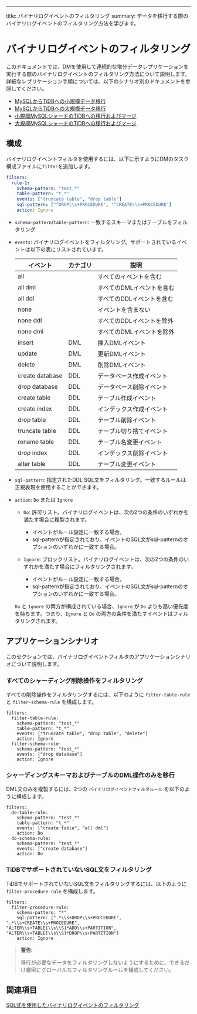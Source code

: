 ---
title: バイナリログイベントのフィルタリング
summary: データを移行する際のバイナリログイベントのフィルタリング方法を学びます。

# バイナリログイベントのフィルタリング

このドキュメントでは、DMを使用して連続的な増分データレプリケーションを実行する際のバイナリログイベントのフィルタリング方法について説明します。詳細なレプリケーション手順については、以下のシナリオ別のドキュメントを参照してください。

- [MySQLからTiDBへの小規模データ移行](/migrate-small-mysql-to-tidb.md)
- [MySQLからTiDBへの大規模データ移行](/migrate-large-mysql-to-tidb.md)
- [小規模MySQLシャードのTiDBへの移行およびマージ](/migrate-small-mysql-shards-to-tidb.md)
- [大規模MySQLシャードのTiDBへの移行およびマージ](/migrate-large-mysql-shards-to-tidb.md)

## 構成

バイナリログイベントフィルタを使用するには、以下に示すようにDMのタスク構成ファイルに`filter`を追加します。

```yaml
filters:
  rule-1:
    schema-pattern: "test_*"
    table-pattern: "t_*"
    events: ["truncate table", "drop table"]
    sql-pattern: ["^DROP\\s+PROCEDURE", "^CREATE\\s+PROCEDURE"]
    action: Ignore
```

- `schema-pattern`/`table-pattern`: 一致するスキーマまたはテーブルをフィルタリング
- `events`: バイナリログイベントをフィルタリング。サポートされているイベントは以下の表にリストされています。

  | イベント           | カテゴリ | 説明                       |
  | --------------- | ---- | --------------------------|
  | all             |      | すべてのイベントを含む       |
  | all dml         |      | すべてのDMLイベントを含む    |
  | all ddl         |      | すべてのDDLイベントを含む    |
  | none            |      | イベントを含まない          |
  | none ddl        |      | すべてのDDLイベントを除外     |
  | none dml        |      | すべてのDMLイベントを除外     |
  | insert          | DML  | 挿入DMLイベント           |
  | update          | DML  | 更新DMLイベント           |
  | delete          | DML  | 削除DMLイベント           |
  | create database | DDL  | データベース作成イベント   |
  | drop database   | DDL  | データベース削除イベント   |
  | create table    | DDL  | テーブル作成イベント       |
  | create index    | DDL  | インデックス作成イベント   |
  | drop table      | DDL  | テーブル削除イベント       |
  | truncate table  | DDL  | テーブル切り捨てイベント   |
  | rename table    | DDL  | テーブル名変更イベント     |
  | drop index      | DDL  | インデックス削除イベント   |
  | alter table     | DDL  | テーブル変更イベント       |

- `sql-pattern`: 指定されたDDL SQL文をフィルタリング。一致するルールは正規表現を使用することができます。
- `action`: `Do` または `Ignore` 

    - `Do`: 許可リスト。バイナリログイベントは、次の2つの条件のいずれかを満たす場合に複製されます。

        - イベントがルール設定に一致する場合。
        - sql-patternが指定されており、イベントのSQL文がsql-patternのオプションのいずれかに一致する場合。

    - `Ignore`: ブロックリスト。バイナリログイベントは、次の2つの条件のいずれかを満たす場合にフィルタリングされます。

        - イベントがルール設定に一致する場合。
        - sql-patternが指定されており、イベントのSQL文がsql-patternのオプションのいずれかに一致する場合。

    `Do` と `Ignore` の両方が構成されている場合、`Ignore` が `Do` よりも高い優先度を持ちます。つまり、`Ignore` と `Do` の両方の条件を満たすイベントはフィルタリングされます。

## アプリケーションシナリオ

このセクションでは、バイナリログイベントフィルタのアプリケーションシナリオについて説明します。

### すべてのシャーディング削除操作をフィルタリング

すべての削除操作をフィルタリングするには、以下のように `filter-table-rule` と `filter-schema-rule` を構成します。

```
filters:
  filter-table-rule:
    schema-pattern: "test_*"
    table-pattern: "t_*"
    events: ["truncate table", "drop table", "delete"]
    action: Ignore
  filter-schema-rule:
    schema-pattern: "test_*"
    events: ["drop database"]
    action: Ignore
```

### シャーディングスキーマおよびテーブルのDML操作のみを移行

DML文のみを複製するには、2つの `バイナリログイベントフィルタルール` を以下のように構成します。

```
filters:
  do-table-rule:
    schema-pattern: "test_*"
    table-pattern: "t_*"
    events: ["create table", "all dml"]
    action: Do
  do-schema-rule:
    schema-pattern: "test_*"
    events: ["create database"]
    action: Do
```

### TiDBでサポートされていないSQL文をフィルタリング

TiDBでサポートされていないSQL文をフィルタリングするには、以下のように `filter-procedure-rule` を構成します。

```
filters:
  filter-procedure-rule:
    schema-pattern: "*"
    sql-pattern: [".*\\s+DROP\\s+PROCEDURE", ".*\\s+CREATE\\s+PROCEDURE", "ALTER\\s+TABLE[\\s\\S]*ADD\\s+PARTITION", "ALTER\\s+TABLE[\\s\\S]*DROP\\s+PARTITION"]
    action: Ignore
```

> **警告:**
>
> 移行が必要なデータをフィルタリングしないようにするために、できるだけ厳密にグローバルなフィルタリングルールを構成してください。

## 関連項目

[SQL式を使用したバイナリログイベントのフィルタリング](/filter-dml-event.md)